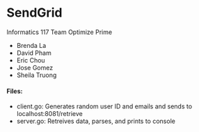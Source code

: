 # SendGrid

Informatics 117 Team Optimize Prime

- Brenda La
- David Pham
- Eric Chou
- Jose Gomez
- Sheila Truong


#### Files:

- client.go: Generates random user ID and emails and sends to localhost:8081/retrieve
- server.go: Retreives data, parses, and prints to console
